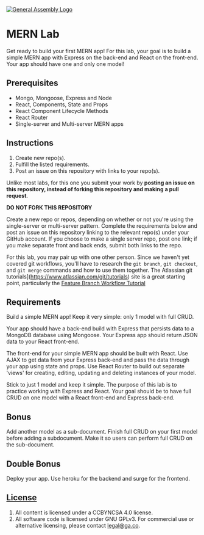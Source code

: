 [![General Assembly Logo](https://camo.githubusercontent.com/1a91b05b8f4d44b5bbfb83abac2b0996d8e26c92/687474703a2f2f692e696d6775722e636f6d2f6b6538555354712e706e67)](https://generalassemb.ly/education/web-development-immersive)

# MERN Lab

Get ready to build your first MERN app! For this lab, your goal is to build a
simple MERN app with Express on the back-end and React on the front-end. Your
app should have one and only one model!

## Prerequisites

- Mongo, Mongoose, Express and Node
- React, Components, State and Props
- React Component Lifecycle Methods
- React Router
- Single-server and Multi-server MERN apps

## Instructions

1.  Create new repo(s).
1.  Fulfill the listed requirements.
1.  Post an issue on this repository with links to your repo(s).

Unlike most labs, for this one you submit your work by **posting an issue on
this repository, instead of forking this repository and making a pull request**.

**DO NOT FORK THIS REPOSITORY**

Create a new repo or repos, depending on whether or not you're using the
single-server or multi-server pattern. Complete the requirements below and post
an issue on this repository linking to the relevant repo(s) under your GitHub
account. If you choose to make a single server repo, post one link; if you make
separate front and back ends, submit both links to the repo.

For this lab, you may pair up with one other person. Since we haven't yet
covered git workflows, you'll have to research the `git branch`, `git checkout`,
and `git merge` commands and how to use them together. The Atlassian git
tutorials](https://www.atlassian.com/git/tutorials) site is a great starting
point, particularly the
[Feature Branch Workflow Tutorial](https://www.atlassian.com/git/tutorials/comparing-workflows/feature-branch-workflow)

## Requirements

Build a simple MERN app! Keep it very simple: only 1 model with full CRUD.

Your app should have a back-end build with Express that persists data to a
MongoDB database using Mongoose. Your Express app should return JSON data to
your React front-end.

The front-end for your simple MERN app should be built with React. Use AJAX to
get data from your Express back-end and pass the data through your app using
state and props. Use React Router to build out separate 'views' for creating,
editing, updating and deleting instances of your model.

Stick to just 1 model and keep it simple. The purpose of this lab is to practice
working with Express and React. Your goal should be to have full CRUD on one
model with a React front-end and Express back-end.

## Bonus

Add another model as a sub-document. Finish full CRUD on your first model before
adding a subdocument. Make it so users can perform full CRUD on the
sub-document.

## Double Bonus

Deploy your app. Use heroku for the backend and surge for the frontend.

## [License](LICENSE)

1.  All content is licensed under a CC­BY­NC­SA 4.0 license.
1.  All software code is licensed under GNU GPLv3. For commercial use or
    alternative licensing, please contact legal@ga.co.

